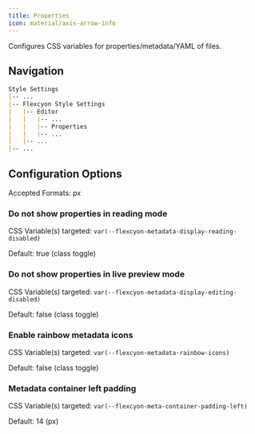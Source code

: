 ```yaml
---
title: Properties
icon: material/axis-arrow-info
---
```


Configures CSS variables for properties/metadata/YAML of files.

## Navigation
```md
Style Settings
|-- ...
|-- Flexcyon Style Settings
|   |-- Editor
|   |   |-- ...
|   |   |-- Properties
|   |   |-- ...
|   |-- ...
|-- ...
```

## Configuration Options

Accepted Formats: px

### Do not show properties in reading mode
CSS Variable(s) targeted: `var(--flexcyon-metadata-display-reading-disabled)`

Default: true (class toggle)

### Do not show properties in live preview mode
CSS Variable(s) targeted: `var(--flexcyon-metadata-display-editing-disabled)`

Default: false (class toggle)

### Enable rainbow metadata icons
CSS Variable(s) targeted: `var(--flexcyon-metadata-rainbow-icons)`

Default: false (class toggle)

### Metadata container left padding
CSS Variable(s) targeted: `var(--flexcyon-meta-container-padding-left)`

Default: 14 (px)